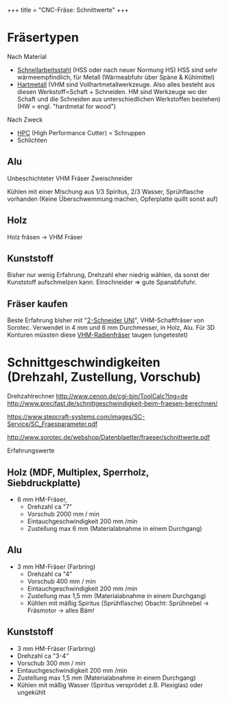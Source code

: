 +++
title = "CNC-Fräse: Schnittwerte"
+++

# Fräsertypen

Nach Material

- [Schnellarbeitsstahl](https://de.wikipedia.org/wiki/Schnellarbeitsstahl) (HSS oder nach neuer
  Normung HS) HSS sind sehr wärmeempfindlich, für Metall (Wärmeabfuhr über Späne & Kühlmittel)
- [Hartmetall](https://de.wikipedia.org/wiki/Hartmetall) (VHM sind Vollhartmetallwerkzeuge. Also
  alles besteht aus diesen Werkstoff=Schaft + Schneiden. HM sind Werkzeuge wo der Schaft und die
  Schneiden aus unterschiedlichen Werkstoffen bestehen) (HW = engl. "hardmetal for wood")

Nach Zweck

- [HPC](https://de.wikipedia.org/wiki/High_Performance_Cutting)
  (High Performance Cutter) = Schruppen
- Schlichten

## Alu

Unbeschichteter VHM Fräser Zweischneider

Kühlen mit einer Mischung aus 1/3 Spiritus, 2/3 Wasser, Sprühflasche
vorhanden (Keine Überschwemmung machen, Opferplatte quillt sonst auf)

## Holz

Holz fräsen -\> VHM Fräser

## Kunststoff

Bisher nur wenig Erfahrung, Drehzahl eher niedrig wählen, da sonst der
Kunststoff aufschmelzen kann. Einschneider => gute Spanabfufuhr.

## Fräser kaufen

Beste Erfahrung bisher mit "[2-Schneider
UNI](http://www.sorotec.de/shop/Zerspanungswerkzeuge/SCHAFTFRAeSER/Schaftfraeser-UNI-299/)",
VHM-Schaftfräser von Sorotec. Verwendet in 4 mm und 6 mm Durchmesser, in
Holz, Alu. Für 3D Konturen müssten diese
[VHM-Radienfräser](http://www.sorotec.de/shop/Zerspanungswerkzeuge/RADIENFRAeSER/Radienfraeser-UNI/)
taugen (ungetestet)

# Schnittgeschwindigkeiten (Drehzahl, Zustellung, Vorschub)

Drehzahlrechner <http://www.cenon.de/cgi-bin/ToolCalc?lng=de>
<http://www.precifast.de/schnittgeschwindigkeit-beim-fraesen-berechnen/>

<https://www.stepcraft-systems.com/images/SC-Service/SC_Fraesparameter.pdf>

<http://www.sorotec.de/webshop/Datenblaetter/fraeser/schnittwerte.pdf>

Erfahrungswerte

## Holz (MDF, Multiplex, Sperrholz, Siebdruckplatte)

- 6 mm HM-Fräser,
  - Drehzahl ca "7"
  - Vorschub 2000 mm / min
  - Eintauchgeschwindigkeit 200 mm /min
  - Zustellung max 6 mm (Materialabnahme in einem Durchgang)

## Alu

- 3 mm HM-Fräser (Farbring)
  - Drehzahl ca "4"
  - Vorschub 400 mm / min
  - Eintauchgeschwindigkeit 200 mm /min
  - Zustellung max 1,5 mm (Materialabnahme in einem Durchgang)
  - Kühlen mit mäßig Spiritus (Sprühflasche) Obacht: Sprühnebel -\> Fräsmotor -\> alles Bäm!

## Kunststoff

- 3 mm HM-Fräser (Farbring)
- Drehzahl ca "3-4"
- Vorschub 300 mm / min
- Eintauchgeschwindigkeit 200 mm /min
- Zustellung max 1,5 mm (Materialabnahme in einem Durchgang)
- Kühlen mit mäßig Wasser (Spiritus versprödet z.B. Plexiglas) oder ungekühlt
